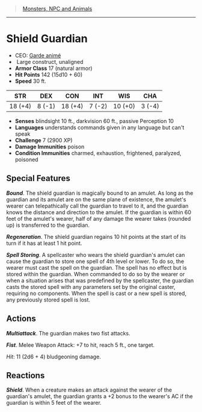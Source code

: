 ﻿---
!MonsterVO
Type: construct
Size: Large
Alignment: unaligned
ArmorClass: 17 (natural armor)
HitPoints: 142 (15d10 + 60)
Speed: 30 ft.
Strength: 18 (+4)
Dexterity: ' 8 (-1)'
Constitution: 18 (+4)
Intelligence: ' 7 (-2)'
Wisdom: 10 (+0)
Charisma: ' 3 (-4)'
DamageImmunities: poison
ConditionImmunities: charmed, exhaustion, frightened, paralyzed, poisoned
Senses: blindsight 10 ft., darkvision 60 ft., passive Perception 10
Languages: understands commands given in any language but can't speak
Challenge: 7 (2900 XP)
Id: monsters_vo.md#shield-guardian
ParentLink: monsters_vo.md#monsters-npc-and-animals
Name: Shield Guardian
ParentName: Monsters, NPC and Animals
NameLevel: 1
AltName: '[Garde animé](hd_monsters_garde_anime.md)'
---
> [Monsters, NPC and Animals](srd_monsters.md)

---

# Shield Guardian

- CEO: [Garde animé](hd_monsters_garde_anime.md)
-  Large construct, unaligned
- **Armor Class** 17 (natural armor)
- **Hit Points** 142 (15d10 + 60)
- **Speed** 30 ft.

|STR|DEX|CON|INT|WIS|CHA|
|---|---|---|---|---|---|
|18 (+4)| 8 (-1)|18 (+4)| 7 (-2)|10 (+0)| 3 (-4)|

- **Senses** blindsight 10 ft., darkvision 60 ft., passive Perception 10
- **Languages** understands commands given in any language but can't speak
- **Challenge** 7 (2900 XP)
- **Damage Immunities** poison
- **Condition Immunities** charmed, exhaustion, frightened, paralyzed, poisoned

## Special Features

**_Bound_**. The shield guardian is magically bound to an amulet. As long as the guardian and its amulet are on the same plane of existence, the amulet's wearer can telepathically call the guardian to travel to it, and the guardian knows the distance and direction to the amulet. If the guardian is within 60 feet of the amulet's wearer, half of any damage the wearer takes (rounded up) is transferred to the guardian.

**_Regeneration_**. The shield guardian regains 10 hit points at the start of its turn if it has at least 1 hit point.

**_Spell Storing_**. A spellcaster who wears the shield guardian's amulet can cause the guardian to store one spell of 4th level or lower. To do so, the wearer must cast the spell on the guardian. The spell has no effect but is stored within the guardian. When commanded to do so by the wearer or when a situation arises that was predefined by the spellcaster, the guardian casts the stored spell with any parameters set by the original caster, requiring no components. When the spell is cast or a new spell is stored, any previously stored spell is lost.

## Actions

**_Multiattack_**. The guardian makes two fist attacks.

**_Fist_**. Melee Weapon Attack: +7 to hit, reach 5 ft., one target.

_Hit_: 11 (2d6 + 4) bludgeoning damage.

## Reactions

**_Shield_**. When a creature makes an attack against the wearer of the guardian's amulet, the guardian grants a +2 bonus to the wearer's AC if the guardian is within 5 feet of the wearer.

